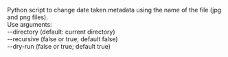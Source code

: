 Python script to change date taken metadata using the name of the file (jpg and png files).  
Use arguments:  
  --directory (default: current directory)  
  --recursive (false or true; default false)  
  --dry-run (false or true; default true)  
